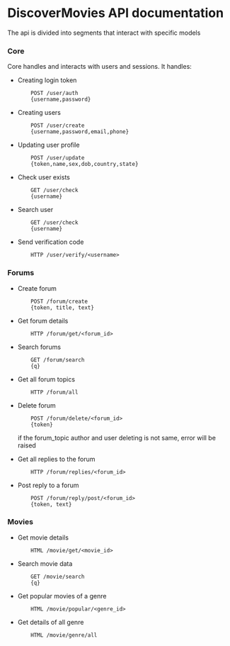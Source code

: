 # DiscoverMovies API documentation

The api is divided into segments that interact with specific models

### Core

Core handles and interacts with users and sessions. It handles:

*   Creating login token
    ```
        POST /user/auth
        {username,password}
    ```
*   Creating users
    ```
        POST /user/create
        {username,password,email,phone}
    ```
*   Updating user profile
    ```
        POST /user/update
        {token,name,sex,dob,country,state}
    ```````
*   Check user exists
    ```
        GET /user/check
        {username}
    ```
*   Search user 
    ```
        GET /user/check
        {username}
    ```
*   Send verification code
    ```
        HTTP /user/verify/<username>
    ```
    

### Forums

*   Create forum
    ```
        POST /forum/create
        {token, title, text}
    ```
*   Get forum details
    ```
        HTTP /forum/get/<forum_id>
    ```
*   Search forums
    ```
        GET /forum/search
        {q}
    ```
*   Get all forum topics
    ```
        HTTP /forum/all
    ```
*   Delete forum
    ```
        POST /forum/delete/<forum_id>
        {token}
    ```
    if the forum_topic author and user deleting is not same, error will be raised

*   Get all replies to the forum
    ```
        HTTP /forum/replies/<forum_id>
    ```
*   Post reply to a forum
    ```
        POST /forum/reply/post/<forum_id>
        {token, text}
    ```

### Movies

*   Get movie details
    ```
        HTML /movie/get/<movie_id>
    ```

*   Search movie data
    ```
        GET /movie/search
        {q}
    ```

*   Get popular movies of a genre
    ```
        HTML /movie/popular/<genre_id>
    ```

*   Get details of all genre
    ```
        HTML /movie/genre/all
    ```
 